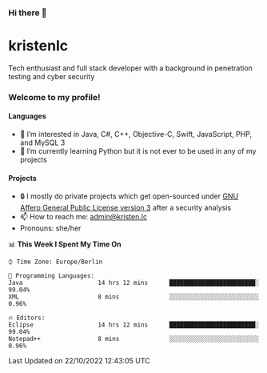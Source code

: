 ### Hi there 👋

# kristenlc

Tech enthusiast and full stack developer with a background in penetration testing and cyber security

### Welcome to my profile!

#### Languages
- 👀 I’m interested in Java, C#, C++, Objective-C, Swift, JavaScript, PHP, and MySQL 3
- 📖 I’m currently learning Python but it is not ever to be used in any of my projects

#### Projects
- 🔒 I mostly do private projects which get open-sourced under [GNU Affero General Public License version 3](https://www.fsf.org/bulletin/2021/fall/the-fundamentals-of-the-agplv3) after a security analysis
- 📫 How to reach me: admin@kristen.lc
- Pronouns: she/her

<!--START_SECTION:waka-->
📊 **This Week I Spent My Time On** 

```text
⌚︎ Time Zone: Europe/Berlin

💬 Programming Languages: 
Java                     14 hrs 12 mins      ████████████████████████░   99.04% 
XML                      8 mins              ░░░░░░░░░░░░░░░░░░░░░░░░░   0.96%

🔥 Editors: 
Eclipse                  14 hrs 12 mins      ████████████████████████░   99.04% 
Notepad++                8 mins              ░░░░░░░░░░░░░░░░░░░░░░░░░   0.96%

```


 Last Updated on 22/10/2022 12:43:05 UTC
<!--END_SECTION:waka-->

